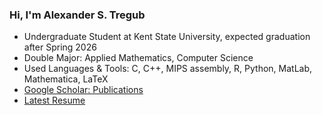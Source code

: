 ### Hi, I'm Alexander S. Tregub
- Undergraduate Student at Kent State University, expected graduation after Spring 2026
- Double Major: Applied Mathematics, Computer Science
- Used Languages & Tools: C, C++, MIPS assembly, R, Python, MatLab, Mathematica, LaTeX
- [Google Scholar: Publications](https://scholar.google.com/citations?user=yvmxP5MAAAAJ&hl=en)
- [Latest Resume](https://github.com/AlexTregub/AlexTregub/blob/0974113a097f76ea28691d66269546447093b406/tregubAlexanderResume_2025-08-25.pdf)
